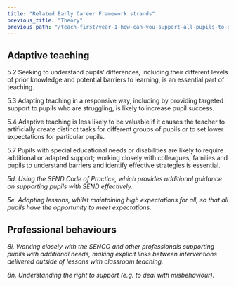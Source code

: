 ```yaml
---
title: "Related Early Career Framework strands"
previous_title: "Theory"
previous_path: "/teach-first/year-1-how-can-you-support-all-pupils-to-succeed/summer-week-5-ect-theory"
---
```


## Adaptive teaching

5.2 Seeking to understand pupils’ differences, including their different levels of prior knowledge and potential barriers to learning, is an essential part of teaching.

5.3 Adapting teaching in a responsive way, including by providing targeted support to pupils who are struggling, is likely to increase pupil success.

5.4 Adaptive teaching is less likely to be valuable if it causes the teacher to artificially create distinct tasks for different groups of pupils or to set lower expectations for particular pupils.

5.7 Pupils with special educational needs or disabilities are likely to require additional or adapted support; working closely with colleagues, families and pupils to understand barriers and identify effective strategies is essential.

_5d. Using the SEND Code of Practice, which provides additional guidance on supporting pupils with SEND effectively._

_5e. Adapting lessons, whilst maintaining high expectations for all, so that all pupils have the opportunity to meet expectations._

## Professional behaviours

_8i. Working closely with the SENCO and other professionals supporting pupils with additional needs, making explicit links between interventions delivered outside of lessons with classroom teaching._

_8n. Understanding the right to support (e.g. to deal with misbehaviour)._

